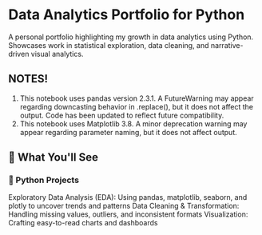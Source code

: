 # Data Analytics Portfolio for Python
A personal portfolio highlighting my growth in data analytics using Python. Showcases work in statistical exploration, data cleaning, and narrative-driven visual analytics. 

## NOTES!
1. This notebook uses pandas version 2.3.1. A FutureWarning may appear regarding downcasting behavior in .replace(), but it does not affect the output. Code has been updated to reflect future compatibility.
2. This notebook uses Matplotlib 3.8. A minor deprecation warning may appear regarding parameter naming, but it does not affect output.


## 🧠 What You'll See
### 🐍 Python Projects
Exploratory Data Analysis (EDA): Using pandas, matplotlib, seaborn, and plotly to uncover trends and patterns
Data Cleaning & Transformation: Handling missing values, outliers, and inconsistent formats
Visualization: Crafting easy-to-read charts and dashboards
